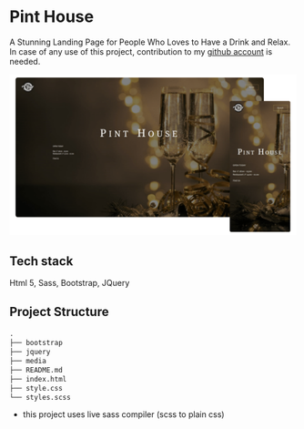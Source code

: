 # Pint House

A Stunning Landing Page for People Who Loves to Have a Drink and Relax. In case of any use of this project, contribution to my [github account](https://github.com/farhad-gh-dev) is needed.

![enter image description here](https://github.com/farhad-gh-dev/pint-house/blob/master/media/screenshot.png)

## Tech stack

Html 5, Sass, Bootstrap, JQuery

## Project Structure

    .
    ├── bootstrap
    ├── jquery
    ├── media
    ├── README.md
    ├── index.html
    ├── style.css
    └── styles.scss

- this project uses live sass compiler (scss to plain css)
